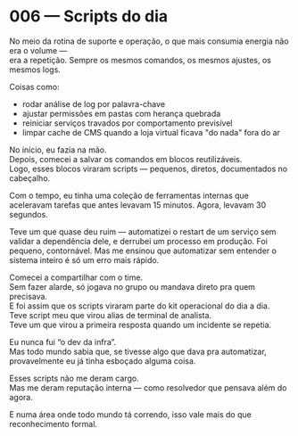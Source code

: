 # 006 — Scripts do dia

No meio da rotina de suporte e operação, o que mais consumia energia não era o volume —  
era a repetição. Sempre os mesmos comandos, os mesmos ajustes, os mesmos logs.

Coisas como:
- rodar análise de log por palavra-chave
- ajustar permissões em pastas com herança quebrada
- reiniciar serviços travados por comportamento previsível
- limpar cache de CMS quando a loja virtual ficava "do nada" fora do ar

No início, eu fazia na mão.  
Depois, comecei a salvar os comandos em blocos reutilizáveis.  
Logo, esses blocos viraram scripts — pequenos, diretos, documentados no cabeçalho.

Com o tempo, eu tinha uma coleção de ferramentas internas que aceleravam tarefas que antes levavam 15 minutos.
Agora, levavam 30 segundos.

Teve um que quase deu ruim — automatizei o restart de um serviço sem validar a dependência dele, e derrubei um processo em produção.
Foi pequeno, contornável. Mas me ensinou que automatizar sem entender o sistema inteiro é só um erro mais rápido.

Comecei a compartilhar com o time.  
Sem fazer alarde, só jogava no grupo ou mandava direto pra quem precisava.  
E foi assim que os scripts viraram parte do kit operacional do dia a dia.  
Teve script meu que virou alias de terminal de analista.  
Teve um que virou a primeira resposta quando um incidente se repetia.

Eu nunca fui “o dev da infra”.  
Mas todo mundo sabia que, se tivesse algo que dava pra automatizar, provavelmente eu já tinha esboçado alguma coisa.

Esses scripts não me deram cargo.  
Mas me deram reputação interna — como resolvedor que pensava além do agora.

E numa área onde todo mundo tá correndo, isso vale mais do que reconhecimento formal.
